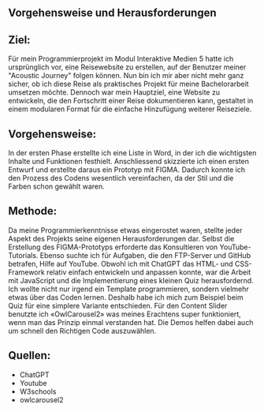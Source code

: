 **Vorgehensweise und Herausforderungen**
--


**Ziel:**
--

Für mein Programmierprojekt im Modul Interaktive Medien 5 hatte ich ursprünglich vor, eine Reisewebsite zu erstellen, auf der Benutzer meiner "Acoustic Journey" folgen können. Nun bin ich mir aber nicht mehr ganz sicher, ob ich diese Reise als praktisches Projekt für meine Bachelorarbeit umsetzen möchte. Dennoch war mein Hauptziel, eine Website zu entwickeln, die den Fortschritt einer Reise dokumentieren kann, gestaltet in einem modularen Format für die einfache Hinzufügung weiterer Reiseziele.



**Vorgehensweise:**
--

In der ersten Phase erstellte ich eine Liste in Word, in der ich die wichtigsten Inhalte und Funktionen festhielt. Anschliessend skizzierte ich einen ersten Entwurf und erstellte daraus ein Prototyp mit FIGMA. Dadurch konnte ich den Prozess des Codens wesentlich vereinfachen, da der Stil und die Farben schon gewählt waren.


**Methode:**
--

Da meine Programmierkenntnisse etwas eingerostet waren, stellte jeder Aspekt des Projekts seine eigenen Herausforderungen dar. Selbst die Erstellung des FIGMA-Prototyps erforderte das Konsultieren von YouTube-Tutorials. Ebenso suchte ich für Aufgaben, die den FTP-Server und GitHub betrafen, Hilfe auf YouTube. Obwohl ich mit ChatGPT das HTML- und CSS-Framework relativ einfach entwickeln und anpassen konnte, war die Arbeit mit JavaScript und die Implementierung eines kleinen Quiz herausfordernd. Ich wollte nicht nur irgend ein Template programmieren, sondern vielmehr etwas über das Coden lernen. Deshalb habe ich mich zum Beispiel beim Quiz für eine simplere Variante entschieden. Für den Content Slider benutzte ich «OwlCarousel2» was meines Erachtens super funktioniert, wenn man das Prinzip einmal verstanden hat. Die Demos helfen dabei auch um schnell den Richtigen Code auszuwählen.


**Quellen:**
--

- ChatGPT
- Youtube
- W3schools
- owlcarousel2
